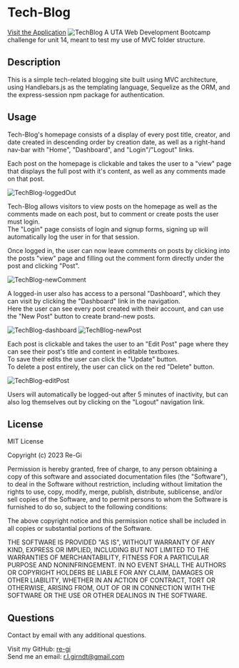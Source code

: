 # Tech-Blog
[Visit the Application](https://regi-techblog.herokuapp.com/)
![TechBlog](https://user-images.githubusercontent.com/119711335/220774239-108b4d63-78c7-4d0b-85ed-2b2b3298baa1.PNG)
A UTA Web Development Bootcamp challenge for unit 14, meant to test my use of MVC folder structure.

## Description
This is a simple tech-related blogging site built using MVC architecture, using Handlebars.js as the templating language, Sequelize as the ORM, and the express-session npm package for authentication.

## Usage
Tech-Blog's homepage consists of a display of every post title, creator, and date created in descending order by creation date, as well as a right-hand nav-bar with "Home", "Dashboard", and "Login"/"Logout" links.

Each post on the homepage is clickable and takes the user to a "view" page that displays the full post with it's content, as well as any comments made on that post.

![TechBlog-loggedOut](https://user-images.githubusercontent.com/119711335/220777538-4d7a06ae-855b-4b5f-8caa-78e203d27167.PNG)

Tech-Blog allows visitors to view posts on the homepage as well as the comments made on each post, but to comment or create posts the user must login.  
The "Login" page consists of login and signup forms, signing up will automatically log the user in for that session.

Once logged in, the user can now leave comments on posts by clicking into the posts "view" page and filling out the comment form directly under the post and clicking "Post".

![TechBlog-newComment](https://user-images.githubusercontent.com/119711335/220777468-2205ea66-c1a8-48cd-838a-ba0b1787bc9a.PNG)

A logged-in user also has access to a personal "Dashboard", which they can visit by clicking the "Dashboard" link in the navigation.  
Here the user can see every post created with their account, and can use the "New Post" button to create brand-new posts.

![TechBlog-dashboard](https://user-images.githubusercontent.com/119711335/220782581-e98ff285-7617-414e-9084-24e3e4ec1fb0.PNG)
![TechBlog-newPost](https://user-images.githubusercontent.com/119711335/220782750-6527128e-3495-4dda-9efe-718f6266258c.PNG)

Each post is clickable and takes the user to an "Edit Post" page where they can see their post's title and content in editable textboxes.  
To save their edits the user can click the "Update" button.  
To delete a post entirely, the user can click on the red "Delete" button.

![TechBlog-editPost](https://user-images.githubusercontent.com/119711335/220783281-7741b79b-0e74-48c0-af60-69804dead97a.PNG)

Users will automatically be logged-out after 5 minutes of inactivity, but can also log themselves out by clicking on the "Logout" navigation link.

## License 
MIT License

Copyright (c) 2023 Re-Gi

Permission is hereby granted, free of charge, to any person obtaining a copy
of this software and associated documentation files (the "Software"), to deal
in the Software without restriction, including without limitation the rights
to use, copy, modify, merge, publish, distribute, sublicense, and/or sell
copies of the Software, and to permit persons to whom the Software is
furnished to do so, subject to the following conditions:

The above copyright notice and this permission notice shall be included in all
copies or substantial portions of the Software.

THE SOFTWARE IS PROVIDED "AS IS", WITHOUT WARRANTY OF ANY KIND, EXPRESS OR
IMPLIED, INCLUDING BUT NOT LIMITED TO THE WARRANTIES OF MERCHANTABILITY,
FITNESS FOR A PARTICULAR PURPOSE AND NONINFRINGEMENT. IN NO EVENT SHALL THE
AUTHORS OR COPYRIGHT HOLDERS BE LIABLE FOR ANY CLAIM, DAMAGES OR OTHER
LIABILITY, WHETHER IN AN ACTION OF CONTRACT, TORT OR OTHERWISE, ARISING FROM,
OUT OF OR IN CONNECTION WITH THE SOFTWARE OR THE USE OR OTHER DEALINGS IN THE
SOFTWARE.


## Questions
Contact by email with any additional questions.

Visit my GitHub: [re-gi](https://github.com/re-gi)  
Send me an email: r.l.girndt@gmail.com

